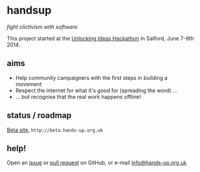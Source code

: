 handsup
=======

*fight clictivism with software*

This project started at the [Unlocking Ideas Hackathon][0] in Salford, June 7-8th 2014.

## aims

* Help community campaigners with the first steps in building a movement
* Respect the internet for what it's good for (spreading the word) ...
* ... but recognise that the real work happens offline!

## status / roadmap

[Beta site][1], `http://beta.hands-up.org.uk`

## help!

Open an [issue][2] or [pull request][3] on GitHub, or e-mail info@hands-up.org.uk

[0]: http://unlockideas.wordpress.com/2014/05/20/hacktivism-the-unlocking-ideas-hackathon/
[1]: http://beta.hands-up.org.uk
[2]: https://github.com/supervacuo/handsup/issues/new
[3]: https://github.com/supervacuo/handsup/compare/
